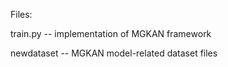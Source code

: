 Files:

train.py -- implementation of MGKAN framework

newdataset -- MGKAN model-related dataset files

